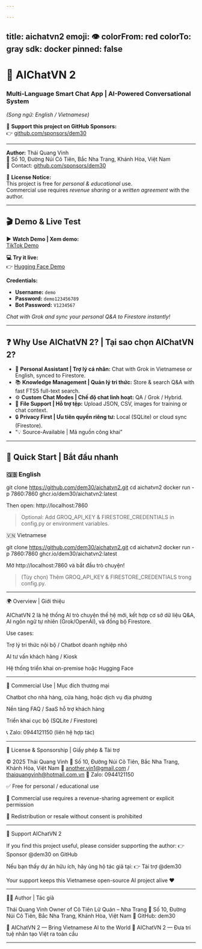 ```yaml
---

---
```

title: aichatvn2
emoji: 👁
colorFrom: red
colorTo: gray
sdk: docker
pinned: false
---

# 🚀 AIChatVN 2

### Multi-Language Smart Chat App | AI-Powered Conversational System  
*(Song ngữ: English / Vietnamese)*

💖 **Support this project on GitHub Sponsors:**  
👉 [github.com/sponsors/dem30](https://github.com/sponsors/dem30)

---

**Author:** Thái Quang Vinh  
📍 Số 10, Đường Núi Cô Tiên, Bắc Nha Trang, Khánh Hòa, Việt Nam  
📧 Contact: [github.com/sponsors/dem30](https://github.com/sponsors/dem30)

🪪 **License Notice:**  
This project is free for *personal & educational* use.  
Commercial use requires *revenue sharing* or a *written agreement* with the author.

---

## 🎬 Demo & Live Test

**▶️ Watch Demo | Xem demo:**  
[TikTok Demo](https://vt.tiktok.com/ZSUbBNwKQ/)

**💻 Try it live:**  
👉 [Hugging Face Demo](https://thaiquangvinh-dem302.hf.space/)

**Credentials:**
- **Username:** `demo`  
- **Password:** `demo123456789`  
- **Bot Password:** `V1234567`

*Chat with Grok and sync your personal Q&A to Firestore instantly!*

---

## ❓ Why Use AIChatVN 2? | Tại sao chọn AIChatVN 2?

- 🧠 **Personal Assistant | Trợ lý cá nhân:** Chat with Grok in Vietnamese or English, synced to Firestore.  
- 📚 **Knowledge Management | Quản lý tri thức:** Store & search Q&A with fast FTS5 full-text search.  
- ⚙️ **Custom Chat Modes | Chế độ chat linh hoạt:** QA / Grok / Hybrid.  
- 📁 **File Support | Hỗ trợ tệp:** Upload JSON, CSV, images for training or chat context.  
- 🔒 **Privacy First | Ưu tiên quyền riêng tư:** Local (SQLite) or cloud sync (Firestore).  
- “💡 Source-Available | Mã nguồn công khai”


---

## 🚀 Quick Start | Bắt đầu nhanh

### 🇬🇧 English

git clone https://github.com/dem30/aichatvn2.git
cd aichatvn2
docker run -p 7860:7860 ghcr.io/dem30/aichatvn2:latest

Then open: http://localhost:7860

> Optional: Add GROQ_API_KEY & FIRESTORE_CREDENTIALS in config.py or environment variables.



🇻🇳 Vietnamese

git clone https://github.com/dem30/aichatvn2.git
cd aichatvn2
docker run -p 7860:7860 ghcr.io/dem30/aichatvn2:latest

Mở http://localhost:7860 và bắt đầu trò chuyện!

> (Tùy chọn) Thêm GROQ_API_KEY & FIRESTORE_CREDENTIALS trong config.py.




---

🌍 Overview | Giới thiệu

AIChatVN 2 là hệ thống AI trò chuyện thế hệ mới, kết hợp cơ sở dữ liệu Q&A, AI ngôn ngữ tự nhiên (Grok/OpenAI), và đồng bộ Firestore.

Use cases:

Trợ lý tri thức nội bộ / Chatbot doanh nghiệp nhỏ

AI tư vấn khách hàng / Kiosk

Hệ thống triển khai on-premise hoặc Hugging Face



---

💼 Commercial Use | Mục đích thương mại

Chatbot cho nhà hàng, cửa hàng, hoặc dịch vụ địa phương

Nền tảng FAQ / SaaS hỗ trợ khách hàng

Triển khai cục bộ (SQLite / Firestore)


📞 Zalo: 0944121150 (liên hệ hợp tác)


---

🪪 License & Sponsorship | Giấy phép & Tài trợ

© 2025 Thái Quang Vinh
📍 Số 10, Đường Núi Cô Tiên, Bắc Nha Trang, Khánh Hòa, Việt Nam
📧 another.vin1@gmail.com / thaiquangvinh@hotmail.com.vn
📱 Zalo: 0944121150

✅ Free for personal / educational use

💼 Commercial use requires a revenue-sharing agreement or explicit permission

🚫 Redistribution or resale without consent is prohibited



---

💖 Support AIChatVN 2

If you find this project useful, please consider supporting the author:
👉 Sponsor @dem30 on GitHub

Nếu bạn thấy dự án hữu ích, hãy ủng hộ tác giả tại:
👉 Tài trợ @dem30

Your support keeps this Vietnamese open-source AI project alive ❤️


---

👨‍💻 Author | Tác giả

Thái Quang Vinh
Owner of Cô Tiên Lữ Quán – Nha Trang
📍 Số 10, Đường Núi Cô Tiên, Bắc Nha Trang, Khánh Hòa, Việt Nam
🔗 GitHub: dem30

🚀 AIChatVN 2 — Bring Vietnamese AI to the World
🚀 AIChatVN 2 — Đưa trí tuệ nhân tạo Việt ra toàn cầu


---
